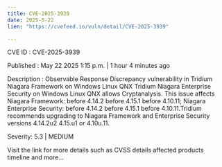 ```yaml
---
title: CVE-2025-3939
date: 2025-5-22
lien: "https://cvefeed.io/vuln/detail/CVE-2025-3939"

---
```


CVE ID : CVE-2025-3939

Published :  May 22
2025
1:15 p.m. | 1 hour
4 minutes ago

Description : Observable Response Discrepancy vulnerability in Tridium Niagara Framework on Windows
Linux
QNX
Tridium Niagara Enterprise Security on Windows
Linux
QNX allows Cryptanalysis. This issue affects Niagara Framework: before 4.14.2
before 4.15.1
before 4.10.11; Niagara Enterprise Security: before 4.14.2
before 4.15.1
before 4.10.11.Tridium recommends upgrading to Niagara Framework and Enterprise Security versions 4.14.2u2
4.15.u1
or 4.10u.11.

Severity: 5.3 | MEDIUM

Visit the link for more details
such as CVSS details
affected products
timeline
and more...
